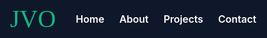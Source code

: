 ```yaml
---
layout: none
title: Joshua Vera O'Steen
---
```


<!DOCTYPE html>
<html lang="en">
<head>
  <meta charset="UTF-8">
  <meta name="viewport" content="width=device-width, initial-scale=1.0">
  <title>Joshua Vera O'Steen</title>
  <link rel="preconnect" href="https://fonts.googleapis.com">
  <link rel="preconnect" href="https://fonts.gstatic.com" crossorigin>
  <link href="https://fonts.googleapis.com/css2?family=Inter:wght@400;600;800&family=Pacifico&display=swap" rel="stylesheet">
  <style>
    :root {
      --bg-dark: #0f172a;
      --text-light: #ffffff;
      --primary: #10b981; /* green */
      --nav-link-hover: #3b82f6;
    }
    html {
      scroll-snap-type: y mandatory;
      scroll-behavior: smooth;
    }
    body {
      margin: 0;
      font-family: 'Inter', sans-serif;
      background-color: var(--bg-dark);
      color: var(--text-light);
      overflow-x: hidden;
      position: relative;
    }
    header {
      position: fixed;
      top: 0;
      left: 0;
      width: 100%;
      display: flex;
      align-items: center;
      padding: 1rem 2rem;
      background-color: var(--bg-dark);
      z-index: 1000;
    }
    .logo {
      font-family: 'Pacifico', cursive;
      font-size: 2.5rem;
      color: var(--primary);
      cursor: pointer;
      text-decoration: none;
      margin-right: 2rem;
    }
    .nav-links {
      display: flex;
      gap: 1.5rem;
    }
    .nav-links a {
      color: var(--text-light);
      font-weight: 600;
      text-decoration: none;
      font-size: 1rem;
      transition: color 0.2s;
    }
    .nav-links a:hover {
      color: var(--nav-link-hover);
    }
    section {
      min-height: 100vh;
      display: flex;
      align-items: center;
      justify-content: center;
      flex-direction: column;
      scroll-snap-align: start;
      padding: 6rem 2rem 2rem;
      text-align: center;
      opacity: 0;
      transform: translateY(30px);
      transition: opacity 0.8s ease, transform 0.8s ease;
      background-color: var(--bg-dark);
      color: var(--text-light);
    }
    section.visible {
      opacity: 1;
      transform: translateY(0);
    }
    /* Hero section specific styling */
    #hero {
      position: relative;
      padding-top: 8rem;
    }
    h1 {
      font-size: 5rem;
      margin: 1rem 0 0.75rem;
      color: var(--text-light);
    }
    .hero-text p {
      font-size: 1.75rem;
      max-width: 900px;
      margin: 0.75rem auto;
      line-height: 1.4;
      color: var(--text-light);
    }
    .highlight-green { color: #10b981; font-weight: 600; }
    .highlight-yellow { color: #eab308; font-weight: 600; }
    .highlight-orange { color: #f59e0b; font-weight: 600; }
    .card {
      background: rgba(255,255,255,0.1);
      backdrop-filter: blur(8px);
      border-radius: 1rem;
      padding: 1.5rem;
      margin: 1rem;
      max-width: 300px;
      border: 1px solid rgba(255,255,255,0.2);
      color: var(--text-light);
    }
    /* Canvas network styling */
    #background-canvas {
      position: fixed;
      top: 0;
      left: 0;
      width: 100vw;
      height: 100vh;
      z-index: -1;
      background: var(--bg-dark);
    }
  </style>
</head>
<body>
  <!-- Canvas for data-network animation -->
  <canvas id="background-canvas"></canvas>
  <header>
    <a href="#hero" class="logo">JVO</a>
    <nav class="nav-links">
      <a href="#hero">Home</a>
      <a href="#about">About</a>
      <a href="#projects">Projects</a>
      <a href="#contact">Contact</a>
    </nav>
  </header>

  <section id="hero">
    <h1>Joshua Vera O'Steen</h1>
    <div class="hero-text">
      <p><span class="highlight-green">Senior Data Scientist</span> with <span class="highlight-yellow">over 5 years</span> of experience building solutions in <span class="highlight-green">housing analytics, policy modeling,</span> and <span class="highlight-green">ML explainability</span>.</p>
      <p>Currently pursuing an MPS in AI Management at <span class="highlight-orange">Georgetown University</span> and leading data science projects at <span class="highlight-orange">Fannie Mae</span>.</p>
    </div>
  </section>

  <section id="about">
    <h2>About Me</h2>
    <p>I’m a data scientist in Washington, D.C. with a background in Statistics and Political Science, currently pursuing a Master of Professional Studies in AI Management at Georgetown University. I’m interested in using data and AI to drive thoughtful, strategic decisions.</p>
  </section>

  <section id="projects">
    <h2>Projects</h2>
    <div style="display: flex; flex-wrap: wrap; justify-content: center;">
      <div class="card">
        <h3>Project One</h3>
        <p>A brief description of something cool you built or analyzed.</p>
      </div>
      <div class="card">
        <h3>Project Two</h3>
        <p>Another example of your work. Maybe include a dataset, model, or visualization.</p>
      </div>
    </div>
  </section>

  <section id="contact">
    <h2>Contact</h2>
    <p>Email: <a href="mailto:you@example.com">you@example.com</a></p>
    <p>GitHub: <a href="https://github.com/jvosteen" target="_blank">@jvosteen</a></p>
    <p>LinkedIn: <a href="https://linkedin.com/in/YOURPROFILE" target="_blank">Your LinkedIn</a></p>
  </section>

  <script>
    // Scroll animation observer
    const observer = new IntersectionObserver((entries) => {
      entries.forEach(entry => {
        if (entry.isIntersecting) {
          entry.target.classList.add('visible');
        }
      });
    }, { threshold: 0.1 });
    document.querySelectorAll('section').forEach(section => {
      observer.observe(section);
    });

    // Canvas network animation (particles and lines)
    const canvas = document.getElementById('background-canvas');
    const ctx = canvas.getContext('2d');
    let particles = [];
    const particleCount = 80;
    const maxDistance = 150;

    function resizeCanvas() {
      canvas.width = window.innerWidth;
      canvas.height = window.innerHeight;
    }
    window.addEventListener('resize', resizeCanvas);
    resizeCanvas();

    function initParticles() {
      particles = [];
      for (let i = 0; i < particleCount; i++) {
        particles.push({
          x: Math.random() * canvas.width,
          y: Math.random() * canvas.height,
          vx: (Math.random() - 0.5) * 0.5,
          vy: (Math.random() - 0.5) * 0.5,
          size: 2 + Math.random() * 2
        });
      }
    }
    function updateParticles() {
      for (let p of particles) {
        p.x += p.vx;
        p.y += p.vy;
        if (p.x < 0 || p.x > canvas.width) p.vx *= -1;
        if (p.y < 0 || p.y > canvas.height) p.vy *= -1;
      }
    }
    function drawParticles() {
      ctx.clearRect(0, 0, canvas.width, canvas.height);
      // Draw lines
      for (let i = 0; i < particleCount; i++) {
        for (let j = i + 1; j < particleCount; j++) {
          const dx = particles[i].x - particles[j].x;
          const dy = particles[i].y - particles[j].y;
          const dist = Math.sqrt(dx * dx + dy * dy);
          if (dist < maxDistance) {
            const alpha = 1 - dist / maxDistance;
            ctx.strokeStyle = `rgba(255,255,255,${alpha * 0.3})`;
            ctx.lineWidth = 1;
            ctx.beginPath();
            ctx.moveTo(particles[i].x, particles[i].y);
            ctx.lineTo(particles[j].x, particles[j].y);
            ctx.stroke();
          }
        }
      }
      // Draw particles
      for (let p of particles) {
        ctx.fillStyle = 'rgba(255,255,255,0.7)';
        ctx.beginPath();
        ctx.arc(p.x, p.y, p.size, 0, Math.PI * 2);
        ctx.fill();
      }
    }
    function animate() {
      updateParticles();
      drawParticles();
      requestAnimationFrame(animate);
    }
    initParticles();
    animate();
  </script>
</body>
</html>
